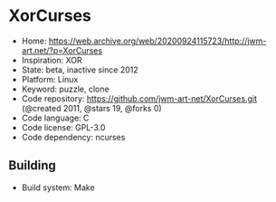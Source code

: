 # XorCurses

- Home: https://web.archive.org/web/20200924115723/http://jwm-art.net/?p=XorCurses
- Inspiration: XOR
- State: beta, inactive since 2012
- Platform: Linux
- Keyword: puzzle, clone
- Code repository: https://github.com/jwm-art-net/XorCurses.git (@created 2011, @stars 19, @forks 0)
- Code language: C
- Code license: GPL-3.0
- Code dependency: ncurses

## Building

- Build system: Make
